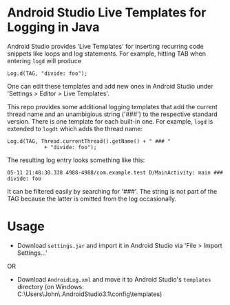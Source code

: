 # Android Studio Live Templates for Logging in Java

Android Studio provides 'Live Templates' for inserting recurring code snippets like loops and log statements. For example, hitting TAB when entering `logd` will produce

    Log.d(TAG, "divide: foo");
    
One can edit these templates and add new ones in Android Studio under 'Settings > Editor > Live Templates'.

This repo provides some additional logging templates that add the current thread name and an unambigious string ('###') to the respective standard version. There is one template for each built-in one. For example, `logd` is extended to `logdt` which adds the thread name:

    Log.d(TAG, Thread.currentThread().getName() + " ### "
                + "divide: foo");

The resulting log entry looks something like this:

    05-11 21:48:30.338 4988-4988/com.example.test D/MainActivity: main ### divide: foo

It can be filtered easily by searching for '###'. The string is not part of the TAG because the latter is omitted from the log occasionally.

# Usage

* Download `settings.jar` and import it in Android Studio via 'File > Import Settings...'

OR

* Download `AndroidLog.xml` and move it to Android Studio's `templates` directory (on Windows: C:\Users\John\\.AndroidStudio3.1\config\templates)
